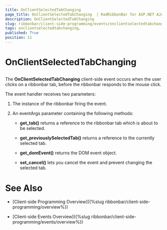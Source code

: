 ```yaml
---
title: OnClientSelectedTabChanging 
page_title: OnClientSelectedTabChanging  | RadRibbonBar for ASP.NET AJAX Documentation
description: OnClientSelectedTabChanging 
slug: ribbonbar/client-side-programming/events/onclientselectedtabchanging-
tags: onclientselectedtabchanging,
published: True
position: 11
---
```


# OnClientSelectedTabChanging 



## 

The **OnClientSelectedTabChanging** client-side event occurs when the user clicks on a ribbonbar tab, before the ribbonbar responds to the mouse click.

The event handler receives two parameters:

1. The instance of the ribbonbar firing the event.

1. An eventArgs parameter containing the following methods:

	* **get_tab()** returns a reference to the ribbonbar tab which is about to be selected.

	* **get_previouslySelectedTab()** returns a reference to the currently selected tab.

	* **get_domEvent()** returns the DOM event object.

	* **set_cancel()** lets you cancel the event and prevent changing the selected tab.

# See Also

 * [Client-side Programming Overview]({%slug ribbonbar/client-side-programming/overview%})

 * [Client-side Events Overview]({%slug ribbonbar/client-side-programming/events/overview%})
